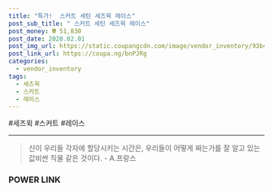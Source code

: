 ```yaml
--- 
title: "특가!  스커트 세틴 세즈윅 레이스" 
post_sub_title: " 스커트 세틴 세즈윅 레이스" 
post_money: ₩ 51,830 
post_date: 2020.02.01 
post_img_url: https://static.coupangcdn.com/image/vendor_inventory/93b4/127fb32ab01c3c29879be1927210320f7072373ac773134da9d5436bf057.jpg 
post_link_url: https://coupa.ng/bnPJRg 
categories: 
  - vendor_inventory 
tags: 
  - 세즈윅 
  - 스커트 
  - 레이스 
--- 
```

  #세즈윅 #스커트 #레이스 
<hr> 

> 신이 우리들 각자에 할당시키는 시간은, 우리들이 어떻게 짜는가를 잘 알고 있는 값비싼 직물 같은 것이다. - A.프랑스 


### POWER LINK

